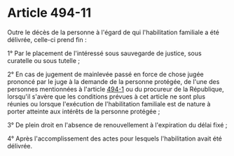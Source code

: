 # Article 494-11

<p>Outre le décès de la personne à l'égard de qui l'habilitation familiale a été délivrée, celle-ci prend fin :</p><p>1° Par le placement de l'intéressé sous sauvegarde de justice, sous curatelle ou sous tutelle ;</p><p>2° En cas de jugement de mainlevée passé en force de chose jugée prononcé par le juge à la demande de la personne protégée, de l'une des personnes mentionnées à l'article <a href='/affichCodeArticle.do?cidTexte=LEGITEXT000006070721&idArticle=LEGIARTI000038311073&dateTexte=&categorieLien=id' title='Code civil - art. 494-1 (V)'>494-1</a> ou du procureur de la République, lorsqu'il s'avère que les conditions prévues à cet article ne sont plus réunies ou lorsque l'exécution de l'habilitation familiale est de nature à porter atteinte aux intérêts de la personne protégée ;</p><p>3° De plein droit en l'absence de renouvellement à l'expiration du délai fixé ;</p><p>4° Après l'accomplissement des actes pour lesquels l'habilitation avait été délivrée.</p>